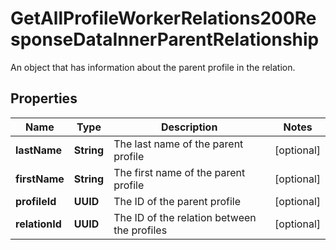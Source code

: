 

# GetAllProfileWorkerRelations200ResponseDataInnerParentRelationship

An object that has information about the parent profile in the relation.

## Properties

| Name | Type | Description | Notes |
|------------ | ------------- | ------------- | -------------|
|**lastName** | **String** | The last name of the parent profile |  [optional] |
|**firstName** | **String** | The first name of the parent profile |  [optional] |
|**profileId** | **UUID** | The ID of the parent profile |  [optional] |
|**relationId** | **UUID** | The ID of the relation between the profiles |  [optional] |



